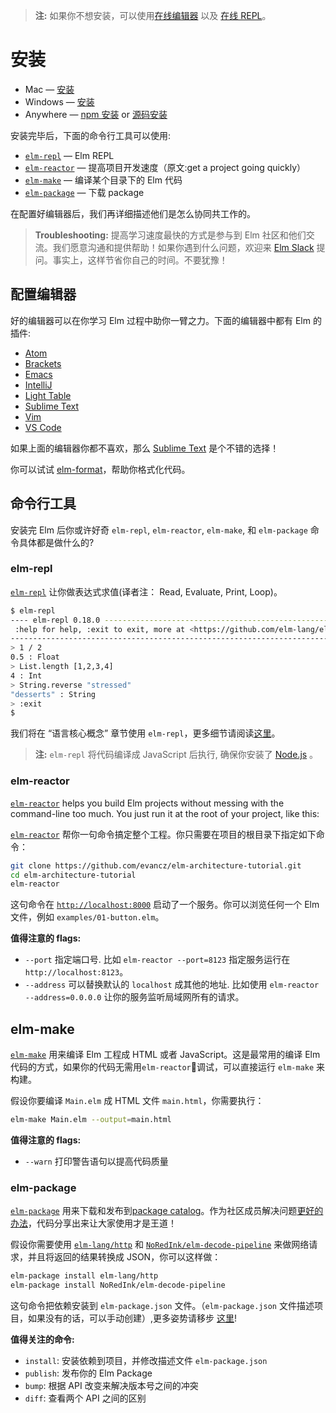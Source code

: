 > **注:** 如果你不想安装，可以使用[在线编辑器](http://elm-lang.org/try) 以及 [在线 REPL](http://elmrepl.cuberoot.in/)。


# 安装

  * Mac &mdash; [安装][mac]
  * Windows &mdash; [安装][win]
  * Anywhere &mdash; [npm 安装][npm] or [源码安装][build]

[mac]: https://44a95588fe4cc47efd96-ec3c2a753a12d2be9f23ba16873acc23.ssl.cf2.rackcdn.com/Elm-Platform-0.18.pkg
[win]: https://44a95588fe4cc47efd96-ec3c2a753a12d2be9f23ba16873acc23.ssl.cf2.rackcdn.com/Elm-Platform-0.18.exe
[npm]: https://www.npmjs.com/package/elm
[build]: https://github.com/elm-lang/elm-platform

安装完毕后，下面的命令行工具可以使用:

- [`elm-repl`](#elm-repl) &mdash; Elm REPL
- [`elm-reactor`](#elm-reactor) &mdash; 提高项目开发速度（原文:get a project going quickly）
- [`elm-make`](#elm-make) &mdash; 编译某个目录下的 Elm 代码
- [`elm-package`](#elm-package) &mdash; 下载 package

在配置好编辑器后，我们再详细描述他们是怎么协同共工作的。


> **Troubleshooting:** 提高学习速度最快的方式是参与到 Elm 社区和他们交流。我们愿意沟通和提供帮助！如果你遇到什么问题，欢迎来 [Elm Slack](http://elmlang.herokuapp.com/) 提问。事实上，这样节省你自己的时间。不要犹豫！


## 配置编辑器

好的编辑器可以在你学习 Elm 过程中助你一臂之力。下面的编辑器中都有 Elm  的插件:

  * [Atom](https://atom.io/packages/language-elm)
  * [Brackets](https://github.com/lepinay/elm-brackets)
  * [Emacs](https://github.com/jcollard/elm-mode)
  * [IntelliJ](https://github.com/durkiewicz/elm-plugin)
  * [Light Table](https://github.com/rundis/elm-light)
  * [Sublime Text](https://packagecontrol.io/packages/Elm%20Language%20Support)
  * [Vim](https://github.com/ElmCast/elm-vim)
  * [VS Code](https://github.com/sbrink/vscode-elm)


如果上面的编辑器你都不喜欢，那么 [Sublime Text](https://www.sublimetext.com/)  是个不错的选择！

你可以试试 [elm-format][]，帮助你格式化代码。

[elm-format]: https://github.com/avh4/elm-format


## 命令行工具

安装完 Elm 后你或许好奇 `elm-repl`, `elm-reactor`, `elm-make`, 和 `elm-package` 命令具体都是做什么的?

### elm-repl

[`elm-repl`](https://github.com/elm-lang/elm-repl) 让你做表达式求值(译者注： Read, Evaluate, Print, Loop)。

```bash
$ elm-repl
---- elm-repl 0.18.0 -----------------------------------------------------------
 :help for help, :exit to exit, more at <https://github.com/elm-lang/elm-repl>
--------------------------------------------------------------------------------
> 1 / 2
0.5 : Float
> List.length [1,2,3,4]
4 : Int
> String.reverse "stressed"
"desserts" : String
> :exit
$
```

我们将在 &ldquo;语言核心概念&rdquo; 章节使用 `elm-repl`，更多细节请阅读[这里](https://github.com/elm-lang/elm-repl/blob/master/README.md)。


> **注:** `elm-repl` 将代码编译成 JavaScript 后执行, 确保你安装了 [Node.js](http://nodejs.org/) 。


### elm-reactor

[`elm-reactor`](https://github.com/elm-lang/elm-reactor) helps you build Elm projects without 
messing with the command-line too much. You just run it at the root of your project, like this:

[`elm-reactor`](https://github.com/elm-lang/elm-reactor) 帮你一句命令搞定整个工程。你只需要在项目的根目录下指定如下命令：

```bash
git clone https://github.com/evancz/elm-architecture-tutorial.git
cd elm-architecture-tutorial
elm-reactor
```

这句命令在 [`http://localhost:8000`](http://localhost:8000) 启动了一个服务。你可以浏览任何一个 Elm 文件，例如 `examples/01-button.elm`。

**值得注意的 flags:**

- `--port` 指定端口号. 比如
  `elm-reactor --port=8123` 指定服务运行在 `http://localhost:8123`。
- `--address` 可以替换默认的 `localhost` 成其他的地址. 比如使用 `elm-reactor --address=0.0.0.0` 让你的服务监听局域网所有的请求。


## elm-make

[`elm-make`](https://github.com/elm-lang/elm-make) 用来编译 Elm  工程成 HTML 或者 JavaScript。这是最常用的编译 Elm 代码的方式，如果你的代码无需用`elm-reactor`调试，可以直接运行 `elm-make` 来构建。


假设你要编译 `Main.elm` 成 HTML 文件 `main.html`，你需要执行：
```bash
elm-make Main.elm --output=main.html
```

**值得注意的 flags:**

- `--warn` 打印警告语句以提高代码质量


### elm-package

[`elm-package`](https://github.com/elm-lang/elm-package) 用来下载和发布到[package catalog](http://package.elm-lang.org/)。作为社区成员解决问题[更好的办法](http://package.elm-lang.org/help/design-guidelines)，代码分享出来让大家使用才是王道！


假设你需要使用 [`elm-lang/http`][http] 和 [`NoRedInk/elm-decode-pipeline`][pipe] 来做网络请求，并且将返回的结果转换成 JSON，你可以这样做：

[http]: http://package.elm-lang.org/packages/elm-lang/http/latest
[pipe]: http://package.elm-lang.org/packages/NoRedInk/elm-decode-pipeline/latest

```bash
elm-package install elm-lang/http
elm-package install NoRedInk/elm-decode-pipeline
```

这句命令把依赖安装到 `elm-package.json` 文件。（`elm-package.json` 文件描述项目，如果没有的话，可以手动创建）,更多姿势请移步 [这里](https://github.com/elm-lang/elm-package)!


**值得关注的命令:**

- `install`: 安装依赖到项目，并修改描述文件 `elm-package.json`
- `publish`: 发布你的 Elm Package
- `bump`: 根据 API 改变来解决版本号之间的冲突
- `diff`: 查看两个 API 之间的区别
